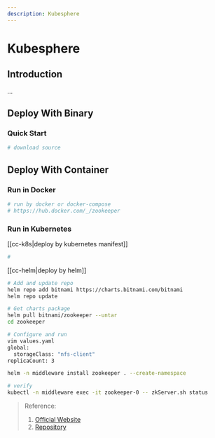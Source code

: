 ```yaml
---
description: Kubesphere
---
```


# Kubesphere

## Introduction
...


## Deploy With Binary
### Quick Start
```bash
# download source
```

## Deploy With Container
### Run in Docker
```bash
# run by docker or docker-compose
# https://hub.docker.com/_/zookeeper
```

### Run in Kubernetes
[[cc-k8s|deploy by kubernetes manifest]]
```bash
# 
```

[[cc-helm|deploy by helm]]
```bash
# Add and update repo
helm repo add bitnami https://charts.bitnami.com/bitnami
helm repo update

# Get charts package
helm pull bitnami/zookeeper --untar 
cd zookeeper

# Configure and run
vim values.yaml
global:
  storageClass: "nfs-client"
replicaCount: 3

helm -n middleware install zookeeper . --create-namespace 

# verify
kubectl -n middleware exec -it zookeeper-0 -- zkServer.sh status  
```



> Reference:
> 1. [Official Website](https://www.kubesphere.io/zh/)
> 2. [Repository](https://github.com/kubesphere/kubesphere)
